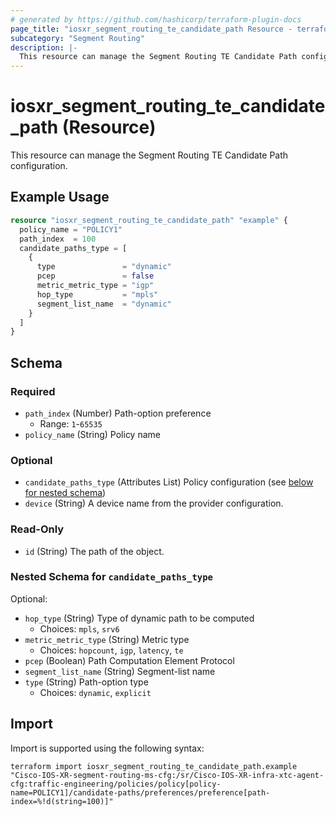 ```yaml
---
# generated by https://github.com/hashicorp/terraform-plugin-docs
page_title: "iosxr_segment_routing_te_candidate_path Resource - terraform-provider-iosxr"
subcategory: "Segment Routing"
description: |-
  This resource can manage the Segment Routing TE Candidate Path configuration.
---
```


# iosxr_segment_routing_te_candidate_path (Resource)

This resource can manage the Segment Routing TE Candidate Path configuration.

## Example Usage

```terraform
resource "iosxr_segment_routing_te_candidate_path" "example" {
  policy_name = "POLICY1"
  path_index  = 100
  candidate_paths_type = [
    {
      type               = "dynamic"
      pcep               = false
      metric_metric_type = "igp"
      hop_type           = "mpls"
      segment_list_name  = "dynamic"
    }
  ]
}
```

<!-- schema generated by tfplugindocs -->
## Schema

### Required

- `path_index` (Number) Path-option preference
  - Range: `1`-`65535`
- `policy_name` (String) Policy name

### Optional

- `candidate_paths_type` (Attributes List) Policy configuration (see [below for nested schema](#nestedatt--candidate_paths_type))
- `device` (String) A device name from the provider configuration.

### Read-Only

- `id` (String) The path of the object.

<a id="nestedatt--candidate_paths_type"></a>
### Nested Schema for `candidate_paths_type`

Optional:

- `hop_type` (String) Type of dynamic path to be computed
  - Choices: `mpls`, `srv6`
- `metric_metric_type` (String) Metric type
  - Choices: `hopcount`, `igp`, `latency`, `te`
- `pcep` (Boolean) Path Computation Element Protocol
- `segment_list_name` (String) Segment-list name
- `type` (String) Path-option type
  - Choices: `dynamic`, `explicit`

## Import

Import is supported using the following syntax:

```shell
terraform import iosxr_segment_routing_te_candidate_path.example "Cisco-IOS-XR-segment-routing-ms-cfg:/sr/Cisco-IOS-XR-infra-xtc-agent-cfg:traffic-engineering/policies/policy[policy-name=POLICY1]/candidate-paths/preferences/preference[path-index=%!d(string=100)]"
```
